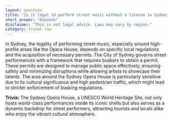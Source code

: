 ```yaml
---
layout: question
title: "Is it legal to perform street music without a license in Sydney's Opera House vicinity?"
short_answer: "Depends"
disclaimer: "This is not legal advice. Laws may vary by region."
category: travel-law
---
```

In Sydney, the legality of performing street music, especially around high-profile areas like the Opera House, depends on specific local regulations and the acquisition of necessary permits. The City of Sydney governs street performances with a framework that requires buskers to obtain a permit. These permits are designed to manage public space effectively, ensuring safety and minimizing disruptions while allowing artists to showcase their talents. The area around the Sydney Opera House is particularly sensitive due to its cultural significance and high pedestrian traffic, which might lead to stricter enforcement of busking regulations.

**Trivia:** The Sydney Opera House, a UNESCO World Heritage Site, not only hosts world-class performances inside its iconic shells but also serves as a dynamic backdrop for street performers, attracting tourists and locals alike who enjoy the vibrant cultural atmosphere.
